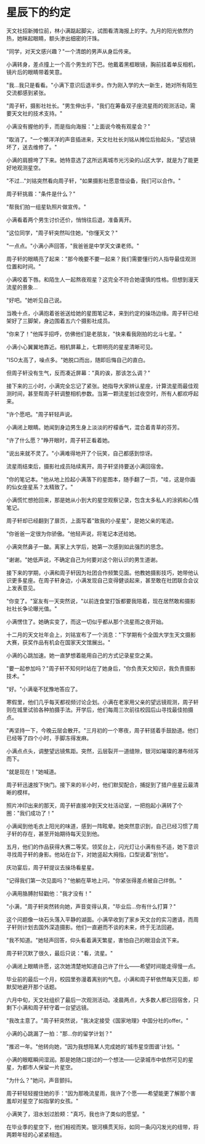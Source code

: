 # 星辰下的约定
天文社招新摊位前，林小满踮起脚尖，试图看清海报上的字。九月的阳光依然灼热，她眯起眼睛，额头渗出细密的汗珠。

"同学，对天文感兴趣？"一个清朗的男声从身后传来。

小满转身，差点撞上一个高个男生的下巴。他戴着黑框眼镜，胸前挂着单反相机，镜片后的眼睛带着笑意。

"我...我只是看看。"小满下意识后退半步。作为刚入学的大一新生，她对所有陌生交流都感到紧张。

"周子轩，摄影社社长。"男生伸出手，"我们在筹备双子座流星雨的观测活动，需要天文社的技术支持。"

小满没有握他的手，而是指向海报："上面说今晚有观星会？"

"取消了。"一个懒洋洋的声音插进来，天文社社长刘铭从摊位后抬起头，"望远镜坏了，送去维修了。"

小满的肩膀垮了下来。她特意选了这所远离城市光污染的山区大学，就是为了能更好地观测星空。

"不过..."刘铭突然看向周子轩，"如果摄影社愿意借设备，我们可以合作。"

周子轩挑眉："条件是什么？"

"帮我们拍一组星轨照片做宣传。"

小满看着两个男生讨价还价，悄悄往后退，准备离开。

"这位同学，"周子轩突然叫住她，"你懂天文？"

"一点点。"小满小声回答，"我爸爸是中学天文课老师。"

周子轩的眼睛亮了起来："那今晚要不要一起来？我们需要懂行的人指导最佳观测位置和时间。"

小满咬着下唇。和陌生人一起熬夜观星？这完全不符合她谨慎的性格。但想到漫天流星的景象...

"好吧。"她听见自己说。

当晚十点，小满抱着爸爸送给她的星图笔记本，来到约定的操场边缘。周子轩已经架好了三脚架，身边围着五六个摄影社成员。

"你来了！"他挥手招呼，仿佛他们是老朋友，"快来看我刚拍的北斗七星。"

小满小心翼翼地靠近。相机屏幕上，七颗明亮的星星清晰可见。

"ISO太高了，噪点多。"她脱口而出，随即后悔自己的直白。

但周子轩没有生气，反而凑近屏幕："真的诶，那该怎么调？"

接下来的三小时，小满完全忘记了紧张。她指导大家辨认星座，计算流星雨最佳观测时间，甚至帮周子轩调整相机参数。当第一颗流星划过夜空时，所有人都欢呼起来。

"许个愿吧。"周子轩轻声说。

小满闭上眼睛。她闻到身边男生身上淡淡的柠檬香气，混合着青草的芬芳。

"许了什么愿？"睁开眼时，周子轩正看着她。

"说出来就不灵了。"小满难得地开了个玩笑，自己都感到惊讶。

流星雨结束后，摄影社成员陆续离开。周子轩坚持要送小满回宿舍。

"你的笔记本。"他从地上捡起小满落下的星图本，随手翻了一页，"哇，这是你画的仙女座星系？太精致了。"

小满慌忙想抢回来，那是她从小到大的星空观察记录，包含太多私人的涂鸦和心情笔记。

周子轩却已经翻到了扉页，上面写着"致我的小星星"，是她父亲的笔迹。

"你爸爸一定很为你骄傲。"他轻声说，将笔记本还给她。

小满突然鼻子一酸。离家上大学后，她第一次感到如此强烈的思念。

"谢谢。"她低声说，不确定自己为何要对这个刚认识的男生道谢。

接下来的学期，小满和周子轩因为社团合作频繁见面。他教她摄影技巧，她带他认识更多星座。在周子轩身边，小满发现自己变得健谈起来，甚至敢在社团联合会议上发表意见。

"你变了。"室友有一天突然说，"以前连食堂打饭都要我陪着，现在居然敢和摄影社社长争论曝光值。"

小满愣住了。她确实变了，而这一切似乎都从那个流星雨之夜开始。

十二月的天文社年会上，刘铭宣布了一个消息："下学期有个全国大学生天文摄影大赛，获奖作品有机会在国家天文馆展出。"

小满的心跳加速。她一直梦想着能用自己的方式记录星空之美。

"要一起参加吗？"周子轩不知何时站在了她身后，"你负责天文知识，我负责摄影技术。"

"好。"小满毫不犹豫地答应了。

寒假里，他们几乎每天都视频讨论企划。小满在老家用父亲的望远镜观测，周子轩则在城里试验各种拍摄手法。开学后，他们每周三次前往校园后山寻找最佳拍摄点。

"再坚持一下，今晚云层会散开。"三月初的一个寒夜，周子轩搓着手鼓励道。他们已经等了四个小时，手脚冻得发麻。

小满点点头，调整望远镜焦距。突然，云层裂开一道缝隙，银河如璀璨的瀑布倾泻而下。

"就是现在！"她喊道。

周子轩迅速按下快门。接下来的半小时，他们默契配合，捕捉到了猎户座星云最清晰的模样。

照片冲印出来的那天，周子轩直接冲到天文社活动室，一把抱起小满转了个圈："我们成功了！"

小满闻到他毛衣上阳光的味道，感到一阵眩晕。她突然意识到，自己已经习惯了周子轩的存在，甚至开始期待每天见到他。

五月，他们的作品获得大赛二等奖。领奖台上，闪光灯让小满有些不适，她下意识寻找周子轩的身影。他站在台下，对她竖起大拇指，口型说着"别怕"。

庆功宴后，周子轩提议去操场看星星。

"记得我们第一次见面吗？"他躺在草地上问，"你紧张得差点被自己绊倒。"

小满用胳膊肘轻戳他："我才没有！"

"小满，"周子轩突然转向她，声音变得认真，"毕业后...你有什么打算？"

这个问题像一块石头落入平静的湖面。小满早收到了家乡天文台的实习邀请，而周子轩则计划去国外深造摄影。他们一直避而不谈的未来，终于无法回避。

"我不知道。"她轻声回答，仰头看着满天繁星，害怕自己的眼泪会流下来。

周子轩沉默了很久，最后只说："看，流星。"

小满闭上眼睛许愿，这次她清楚地知道自己许了什么——希望时间能走得慢一点。

毕业前的最后一个月，校园里弥漫着离别的气息。小满和周子轩依然每天见面，却默契地避开那个话题。

六月中旬，天文社组织了最后一次观测活动。凌晨两点，大多数人都已回宿舍，只剩下小满和周子轩守着一台望远镜。

"我改主意了。"周子轩突然说，"我决定接受《国家地理》中国分社的offer。"

小满的心跳漏了一拍："那...你的留学计划？"

"推迟一年。"他转向她，"因为我想陪某人完成她的'城市星空图谱'计划。"

小满的眼眶瞬间湿润。那是她随口提过的一个想法——记录城市中依然可见的星星，为都市人保留一片星空。

"为什么？"她问，声音颤抖。

周子轩轻轻握住她的手："因为那晚流星雨，我许了个愿——希望能更了解那个害羞却对星空了如指掌的女孩。"

小满笑了，泪水划过脸颊："真巧，我也许了类似的愿望。"

在毕业季的星空下，他们相视而笑。银河横贯天际，如同一条闪闪发光的纽带，将两颗年轻的心紧紧相连。
